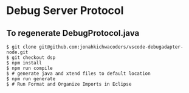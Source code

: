 # Debug Server Protocol


## To regenerate DebugProtocol.java

```
$ git clone git@github.com:jonahkichwacoders/vscode-debugadapter-node.git
$ git checkout dsp
$ npm install
$ npm run compile
$ # generate java and xtend files to default location
$ npm run generate
$ # Run Format and Organize Imports in Eclipse
```
